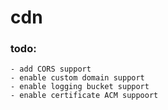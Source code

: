 # cdn

### todo:
    - add CORS support
    - enable custom domain support
    - enable logging bucket support
    - enable certificate ACM suppoort